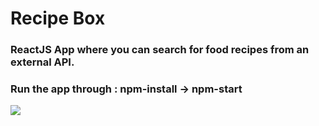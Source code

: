# Recipe Box

### ReactJS App where you can search for food recipes from an external API.

### Run the app through : npm-install -> npm-start




![](images/readme-image.png)
